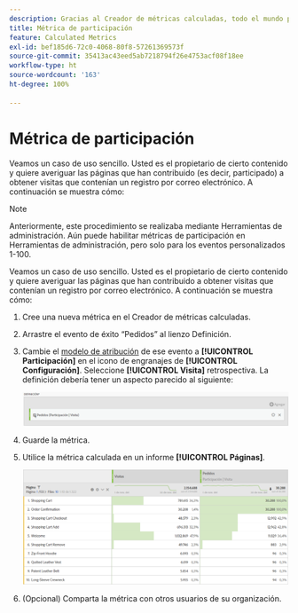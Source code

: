 ```yaml
---
description: Gracias al Creador de métricas calculadas, todo el mundo puede crear una métrica de participación.
title: Métrica de participación
feature: Calculated Metrics
exl-id: bef185d6-72c0-4068-80f8-57261369573f
source-git-commit: 35413ac43eed5ab7218794f26e4753acf08f18ee
workflow-type: ht
source-wordcount: '163'
ht-degree: 100%

---
```


# Métrica de participación

Veamos un caso de uso sencillo. Usted es el propietario de cierto contenido y quiere averiguar las páginas que han contribuido (es decir, participado) a obtener visitas que contenían un registro por correo electrónico. A continuación se muestra cómo:

>[!NOTE]
>
>Anteriormente, este procedimiento se realizaba mediante Herramientas de administración. Aún puede habilitar métricas de participación en Herramientas de administración, pero solo para los eventos personalizados 1-100.

Veamos un caso de uso sencillo. Usted es el propietario de cierto contenido y quiere averiguar las páginas que han contribuido a obtener visitas que contenían un registro por correo electrónico. A continuación se muestra cómo:

1. Cree una nueva métrica en el Creador de métricas calculadas.
1. Arrastre el evento de éxito “Pedidos” al lienzo Definición.
1. Cambie el [modelo de atribución](/help/components/c-calcmetrics/c-workflow/cm-workflow/c-build-metrics/m-metric-type-alloc.md) de ese evento a **[!UICONTROL Participación]** en el icono de engranajes de **[!UICONTROL Configuración]**. Seleccione **[!UICONTROL Visita]** retrospectiva. La definición debería tener un aspecto parecido al siguiente:

   ![](assets/participation.png)

1. Guarde la métrica.
1. Utilice la métrica calculada en un informe **[!UICONTROL Páginas]**.

   ![](assets/participation-pages.png)

1. (Opcional) Comparta la métrica con otros usuarios de su organización.
